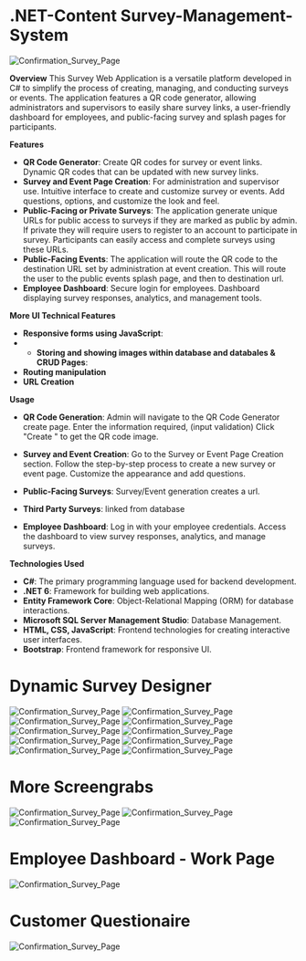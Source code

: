# .NET-Content Survey-Management-System

![Confirmation_Survey_Page](./img/sd.1.png)

**Overview**
This Survey Web Application is a versatile platform developed in C# to simplify the process of creating, managing, and conducting surveys or events. The application features a QR code generator, allowing administrators and supervisors to easily share survey links, a user-friendly dashboard for employees, and public-facing survey and splash pages for participants.

**Features**
- **QR Code Generator**:
Create QR codes for survey or event links.
Dynamic QR codes that can be updated with new survey links.
- **Survey and Event Page Creation**:
For administration and supervisor use. Intuitive interface to create and customize survey or events.
Add questions, options, and customize the look and feel.
- **Public-Facing or Private Surveys**:
The application generate unique URLs for public access to surveys if they are marked as public by admin. If private they will require users to register to an account to participate in survey. 
Participants can easily access and complete surveys using these URLs.
- **Public-Facing Events**:
The application will route the QR code to the destination URL set by administration at event creation. This will route the user to the public events splash page, and then to destination url.
- **Employee Dashboard**:
Secure login for employees.
Dashboard displaying survey responses, analytics, and management tools.

**More UI Technical Features**
- **Responsive forms using JavaScript**:
- - **Storing and showing images within database and databales & CRUD Pages**:
- **Routing manipulation**
- **URL Creation**

**Usage**

- **QR Code Generation**:
Admin will navigate to the QR Code Generator create page.
Enter the information required, (input validation)
Click "Create " to get the QR code image.

- **Survey and Event Creation**:
Go to the Survey or Event Page Creation section.
Follow the step-by-step process to create a new survey or event page.
Customize the appearance and add questions.

- **Public-Facing Surveys**: Survey/Event generation creates a url.

- **Third Party Surveys**: linked from database

- **Employee Dashboard**:
Log in with your employee credentials.
Access the dashboard to view survey responses, analytics, and manage surveys.

**Technologies Used**
- **C#**: The primary programming language used for backend development.
- **.NET 6**: Framework for building web applications.
- **Entity Framework Core**: Object-Relational Mapping (ORM) for database interactions.
- **Microsoft SQL Server Management Studio**: Database Management.
- **HTML, CSS, JavaScript**: Frontend technologies for creating interactive user interfaces.
- **Bootstrap**: Frontend framework for responsive UI.

# Dynamic Survey Designer
![Confirmation_Survey_Page](./img/sd.1.png)
![Confirmation_Survey_Page](./img/sd3.png)
![Confirmation_Survey_Page](./img/sd4.png)
![Confirmation_Survey_Page](./img/sd5.png)
![Confirmation_Survey_Page](./img/sd6.png)
![Confirmation_Survey_Page](./img/sd7png)
![Confirmation_Survey_Page](./img/sd8.png)
![Confirmation_Survey_Page](./img/sd10.png)
![Confirmation_Survey_Page](./img/sd2.png)
![Confirmation_Survey_Page](./img/ConfirmationPage.png)



# More Screengrabs
![Confirmation_Survey_Page](./img/S_Create.png)
![Confirmation_Survey_Page](./img/S_Details.png)
![Confirmation_Survey_Page](./img/S_Edit.png)

# Employee Dashboard - Work Page
![Confirmation_Survey_Page](./img/S_Edit2.png)

# Customer Questionaire 
![Confirmation_Survey_Page](./img/SplashPage.png)
